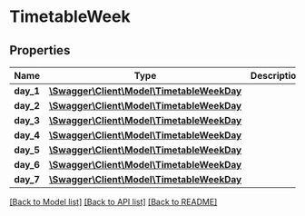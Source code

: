 # TimetableWeek

## Properties
Name | Type | Description | Notes
------------ | ------------- | ------------- | -------------
**day_1** | [**\Swagger\Client\Model\TimetableWeekDay**](TimetableWeekDay.md) |  | [optional] 
**day_2** | [**\Swagger\Client\Model\TimetableWeekDay**](TimetableWeekDay.md) |  | [optional] 
**day_3** | [**\Swagger\Client\Model\TimetableWeekDay**](TimetableWeekDay.md) |  | [optional] 
**day_4** | [**\Swagger\Client\Model\TimetableWeekDay**](TimetableWeekDay.md) |  | [optional] 
**day_5** | [**\Swagger\Client\Model\TimetableWeekDay**](TimetableWeekDay.md) |  | [optional] 
**day_6** | [**\Swagger\Client\Model\TimetableWeekDay**](TimetableWeekDay.md) |  | [optional] 
**day_7** | [**\Swagger\Client\Model\TimetableWeekDay**](TimetableWeekDay.md) |  | [optional] 

[[Back to Model list]](../README.md#documentation-for-models) [[Back to API list]](../README.md#documentation-for-api-endpoints) [[Back to README]](../README.md)


